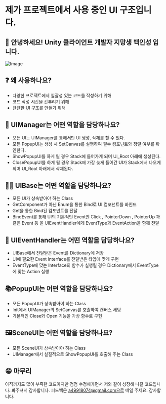 # 제가 프로젝트에서 사용 중인 UI 구조입니다.

## 🐲 안녕하세요! Unity 클라이언트 개발자 지망생 백인성 입니다.
![Image](https://github.com/user-attachments/assets/ca464906-092d-4dc7-bd6e-faeadbfa9038)

## ❓ 왜 사용하나요?   
- 다양한 프로젝트에서 일괄성 있는 코드를 작성하기 위해
- 코드 작성 시간을 간추리기 위해
- 탄탄한 UI 구조를 만들기 위해

## 🤴 UIManager는 어떤 역할을 담당하나요?  
- 모든 UI는 UIManager를 통해서만 UI 생성, 삭제를 할 수 있다.
- 모든 PopupUI는 생성 시 SetCanvas를 실행하여 필수 컴포넌트와 정렬 여부를 확인한다.
- ShowPopupUI를 하게 될 경우 Stack에 들어가게 되며 UI_Root 아래에 생성된다.
- ClosePopupUI를 하게 될 경우 Stack에 가장 늦게 들어간 UI가 Stack에서 나오게 되며 UI_Root 아래에서 삭제된다.

## 🧑‍🦲 UIBase는 어떤 역할을 담당하나요?  
- 모든 UI가 상속받아야 하는 Class
- GetComponent가 아닌 Enum을 통한 Bind로 UI 컴포넌트를 바인드
- Get을 통한 Bind된 컴포넌트를 전달
- BindEvent를 통해 UI의 기본적인 Event인 Click , PointerDown , PointerUp 과 같은 Event 등 을 UIEventHandler에게 EventType과 EventAction을 함께 전달 

## 🛞 UIEventHandler는 어떤 역할을 담당하나요?  
- UIBase에서 전달받은 Event를 Dictionary에 저장
- UI에 필요한 Event Interface를 전달받은 타입에 맞게 구현
- EventType에 맞는 Interface의 함수가 실행될 경우 Dictionary에서 EventType에 맞는 Action 실행

##  📚PopupUI는 어떤 역할을 담당하나요?
- 모든 PopupUI가 상속받아야 하는 Class
- Init에서 UIManager의 SetCanvas를 호출하여 캔버스 세팅
- 기본적인 Close와 Open 기능을 가상 함수로 구현
 
## 🖼️SceneUI는 어떤 역할을 담당하나요?
- 모든 SceneUI가 상속받아야 하는 Class
- UIManager에서 실질적으로 ShowPopupUI를 호출해 주는 Class

## 😁 마무리   
아직까지도 많이 부족한 코드이지만 점점 수정해가면서 저와 같이 성장해 나갈 코드입니다. 봐주셔서 감사합니다. 피드백은 a49918074@gmail.com으로 메일 주세요. 감사합니다.
